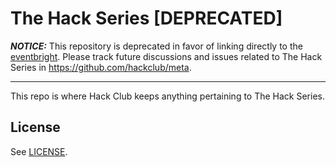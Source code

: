 # The Hack Series [DEPRECATED]

***NOTICE:*** This repository is deprecated in favor of linking directly to the
[eventbright](https://www.eventbrite.com/e/the-hack-series-tickets-20004092780?).
Please track future discussions and issues related to The Hack Series in
https://github.com/hackclub/meta.

-------------------------------------------------------------------------------

This repo is where Hack Club keeps anything pertaining to The Hack Series.

## License

See [LICENSE](LICENSE).
